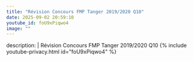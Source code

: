 ```yaml
---
title: "Révision Concours FMP Tanger 2019/2020 Q10"
date: 2025-09-02 20:59:10 
youtube_id: foU9xPiqwo4
image: ""
---
```

description: |
  Révision Concours FMP Tanger 2019/2020 Q10
{% include youtube-privacy.html id="foU9xPiqwo4" %}
